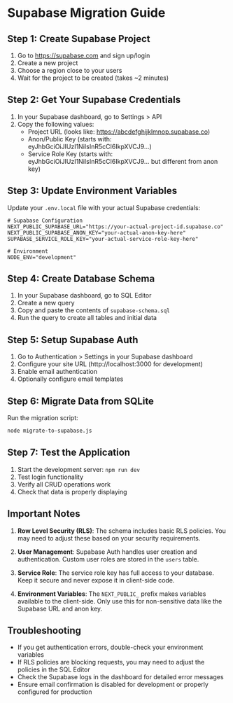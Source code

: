 # Supabase Migration Guide

## Step 1: Create Supabase Project

1. Go to https://supabase.com and sign up/login
2. Create a new project
3. Choose a region close to your users
4. Wait for the project to be created (takes ~2 minutes)

## Step 2: Get Your Supabase Credentials

1. In your Supabase dashboard, go to Settings > API
2. Copy the following values:
   - Project URL (looks like: https://abcdefghijklmnop.supabase.co)
   - Anon/Public Key (starts with: eyJhbGciOiJIUzI1NiIsInR5cCI6IkpXVCJ9...)
   - Service Role Key (starts with: eyJhbGciOiJIUzI1NiIsInR5cCI6IkpXVCJ9... but different from anon key)

## Step 3: Update Environment Variables

Update your `.env.local` file with your actual Supabase credentials:

```
# Supabase Configuration
NEXT_PUBLIC_SUPABASE_URL="https://your-actual-project-id.supabase.co"
NEXT_PUBLIC_SUPABASE_ANON_KEY="your-actual-anon-key-here"
SUPABASE_SERVICE_ROLE_KEY="your-actual-service-role-key-here"

# Environment
NODE_ENV="development"
```

## Step 4: Create Database Schema

1. In your Supabase dashboard, go to SQL Editor
2. Create a new query
3. Copy and paste the contents of `supabase-schema.sql`
4. Run the query to create all tables and initial data

## Step 5: Setup Supabase Auth

1. Go to Authentication > Settings in your Supabase dashboard
2. Configure your site URL (http://localhost:3000 for development)
3. Enable email authentication
4. Optionally configure email templates

## Step 6: Migrate Data from SQLite

Run the migration script:
```bash
node migrate-to-supabase.js
```

## Step 7: Test the Application

1. Start the development server: `npm run dev`
2. Test login functionality
3. Verify all CRUD operations work
4. Check that data is properly displaying

## Important Notes

1. **Row Level Security (RLS)**: The schema includes basic RLS policies. You may need to adjust these based on your security requirements.

2. **User Management**: Supabase Auth handles user creation and authentication. Custom user roles are stored in the `users` table.

3. **Service Role**: The service role key has full access to your database. Keep it secure and never expose it in client-side code.

4. **Environment Variables**: The `NEXT_PUBLIC_` prefix makes variables available to the client-side. Only use this for non-sensitive data like the Supabase URL and anon key.

## Troubleshooting

- If you get authentication errors, double-check your environment variables
- If RLS policies are blocking requests, you may need to adjust the policies in the SQL Editor
- Check the Supabase logs in the dashboard for detailed error messages
- Ensure email confirmation is disabled for development or properly configured for production
